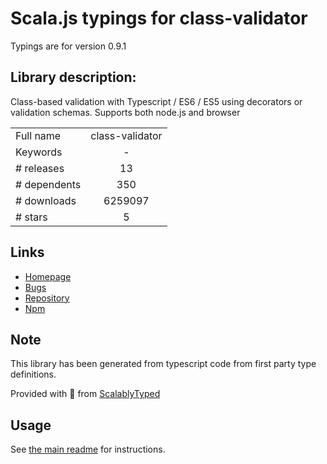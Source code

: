 
# Scala.js typings for class-validator

Typings are for version 0.9.1

## Library description:
Class-based validation with Typescript / ES6 / ES5 using decorators or validation schemas. Supports both node.js and browser

|                    |                 |
| ------------------ | :-------------: |
| Full name          | class-validator |
| Keywords           | - |
| # releases         | 13 |
| # dependents       | 350 |
| # downloads        | 6259097 |
| # stars            | 5 |

## Links
- [Homepage](https://github.com/typestack/class-validator#readme)
- [Bugs](https://github.com/typestack/class-validator/issues)
- [Repository](https://github.com/typestack/class-validator)
- [Npm](https://www.npmjs.com/package/class-validator)
    


## Note
This library has been generated from typescript code from first party type definitions.

Provided with :purple_heart: from [ScalablyTyped](https://github.com/oyvindberg/ScalablyTyped)

## Usage
See [the main readme](../../readme.md) for instructions.



